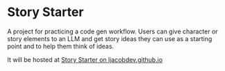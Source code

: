 # Story Starter

A project for practicing a code gen workflow. Users can give character or story elements to an LLM and get story ideas they can use as a starting point and to help them think of ideas.

It will be hosted at [Story Starter on ljacobdev.github.io](https://ljacobdev.github.io/story-starter)